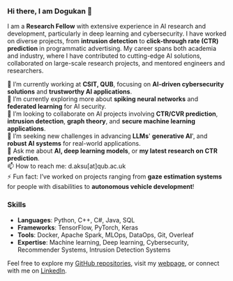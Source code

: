 ### Hi there, I am Dogukan 👋

I am a **Research Fellow** with extensive experience in AI research and development, particularly in deep learning and cybersecurity. I have worked on diverse projects, from **intrusion detection** to **click-through rate (CTR) prediction** in programmatic advertising. My career spans both academia and industry, where I have contributed to cutting-edge AI solutions, collaborated on large-scale research projects, and mentored engineers and researchers.

🔭 I’m currently working at **CSIT, QUB**, focusing on **AI-driven cybersecurity solutions** and **trustworthy AI applications**.  
🌱 I’m currently exploring more about **spiking neural networks** and **federated learning** for AI security.  
🤝 I’m looking to collaborate on AI projects involving **CTR/CVR prediction**, **intrusion detection**, **graph theory**, and **secure machine learning applications**.  
🤔 I’m seeking new challenges in advancing **LLMs**' **generative AI**', and **robust AI systems** for real-world applications.  
💬 Ask me about **AI, deep learning models**, or **my latest research on CTR prediction**.  
📫 How to reach me: d.aksu[at]qub.ac.uk  
⚡ Fun fact: I’ve worked on projects ranging from **gaze estimation systems** for people with disabilities to **autonomous vehicle development**!

### Skills
- **Languages**: Python, C++, C#, Java, SQL  
- **Frameworks**: TensorFlow, PyTorch, Keras  
- **Tools**: Docker, Apache Spark, MLOps, DataOps, Git, Overleaf  
- **Expertise**: Machine learning, Deep learning, Cybersecurity, Recommender Systems, Intrusion Detection Systems

Feel free to explore my [GitHub repositories](https://github.com/aksudogukan), visit my [webpage](https://aksudogukan.github.io/), or connect with me on [LinkedIn](https://www.linkedin.com/in/dogukanaksu).
